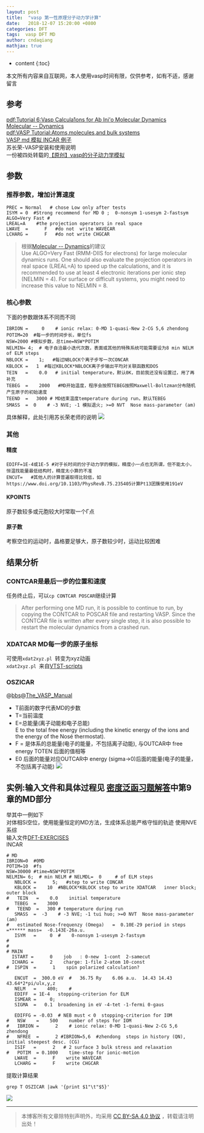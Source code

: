 ```yaml
---
layout: post
title:  "vasp 第一性原理分子动力学计算"
date:   2018-12-07 15:20:00 +0800
categories: DFT
tags:  vasp DFT MD
author: cndaqiang
mathjax: true
---
```

* content
{:toc}

本文所有内容来自互联网，本人使用vasp时间有限，仅供参考，如有不适，感谢留言






## 参考
[pdf:Tutorial 6:Vasp Calcula1ons for Ab Ini'o Molecular Dynamics](https://wiki.bnl.gov/CFN-Computation/images/3/3f/Tutorial6.pdf)
<br>[Molecular -- Dynamics](https://cms.mpi.univie.ac.at/vasp/vasp/Molecular_Dynamics.html)
<br>[pdf:VASP Tutorial:Atoms,molecules,and bulk systems](https://www.nersc.gov/assets/Uploads/VASP-tutorial-AtomsMoleculesBulk.pdf)
<br>[VASP md 模拟 INCAR 例子 ](http://blog.163.com/xiaowei_090513/blog/static/1177183592010099379680)
<br>苏长荣-VASP安装和使用说明
<br>一份被四处转载的[【原创】vasp的分子动力学模拟](http://muchong.com/t-1744011-1)

## 参数

### 推荐参数，增加计算速度

```
PREC = Normal   # chose Low only after tests
ISYM = 0  #Strong recommend for MD 0 ;  0-nonsym 1-usesym 2-fastsym
ALGO=Very Fast #
LREAL=A    #the projection operators in real space 
LWAVE  =      F   #do not  write WAVECAR
LCHARG =      F   #do not write CHGCAR
```

>根据[Molecular -- Dynamics](https://cms.mpi.univie.ac.at/vasp/vasp/Molecular_Dynamics.html)的建议<br>Use ALGO=Very Fast (RMM-DIIS for electrons) for large molecular dynamics runs. One should also evaluate the projection operators in real space (LREAL=A) to speed up the calculations, and it is recommended to use at least 4 electronic iterations per ionic step (NELMIN = 4). For surface or difficult systems, you might need to increase this value to NELMIN = 8.

### 核心参数
下面的参数跟体系不同而不同
```
IBRION =     0    # ionic relax: 0-MD 1-quasi-New 2-CG 5,6 zhendong
POTIM=20  #每一步的时间步长，单位fs
NSW=2000 #模拟步数，总time=NSW*POTIM
NELMIN= 4;  # 电子自洽最小迭代次数，表面或其他的特殊系统可能需要设为8 min NELM of ELM steps
NBLOCK =    1;   #每过NBLOCK个离子步写一次CONCAR
KBLOCK =   1  #每过KBLOCK*NBLOCK离子步输出平均对关联函数和DOS
TEIN   =    0.0   # initial temperature，默认0K，目前我还没有设置过，用了再补充
TEBEG  =    2000   #MD开始温度，程序会按照TEBEG按照Maxwell-Boltzman分布随机产生原子的初始速度
TEEND  =   3000 # MD结束温度temperature during run，默认TEBEG
SMASS  =  0    # -3 NVE; -1 模拟退火; >=0 NVT  Nose mass-parameter (am)
```
具体解释，此处引用苏长荣老师的说明
![](/uploads/2018/12/md1.jpg)

### 其他
#### 精度
```
EDIFF=1E-4或1E-5 #对于长时间的分子动力学的模拟，精度小一点也无所谓，但不能太小，恒温找能量最低结构时，精度太小算的不准
ENCUT=   #其他人的计算普遍取得比较低，如https://www.doi.org/10.1103/PhysRevB.75.235405计算Pt13团簇使用191eV
```
#### KPOINTS 
原子数较多或元胞较大时常取一个Γ点

#### 原子数
考察空位的运动时，晶格要足够大，原子数较少时，运动比较困难

## 结果分析

### CONTCAR是最后一步的位置和速度
任务终止后，可以`cp CONTCAR POSCAR`继续计算
>After performing one MD run, it is possible to continue to run, by copying the CONTCAR to POSCAR file and restarting VASP. Since the CONTCAR file is written after every single step, it is also possible to restart the molecular dynamics from a crashed run.

### XDATCAR MD每一步的原子坐标
可使用`xdat2xyz.pl `转变为xyz动画<br>
`xdat2xyz.pl `来自[VTST-scripts](http://theory.cm.utexas.edu/vtsttools/scripts.html)


### OSZICAR
@[bbs](https://www.bigbrosci.com/)@[The_VASP_Manual](https://cms.mpi.univie.ac.at/wiki/index.php/OSZICAR)
- T前面的数字代表MD的步数
- T=当前温度
- E=总能量(离子动能和电子总能) <br>E to the total free energy (including the kinetic energy of the ions and the energy of the Nosé thermostat).
- F = 是体系的总能量(电子的能量，不包括离子动能), 与OUTCAR中 free energy TOTEN 后面的值相等
- E0 后面的能量对应OUTCAR中 energy (sigma->0)后面的能量(电子的能量，不包括离子动能)
![](/uploads/2018/12/md2.png)



## 实例:输入文件和具体过程见 [密度泛函习题解答](https://github.com/cndaqiang/DFT-EXERCISES)中第9章的MD部分
举其中一例如下<br>
对体相Si空位，使用能量恒定的MD方法，生成体系总能严格守恒的轨迹
使用NVE系综<br>
输入文件[DFT-EXERCISES](https://github.com/cndaqiang/DFT-EXERCISES/tree/master/9/Si/Si-NVE)<br>
INCAR
```
# MD
IBRION=0  #0MD
POTIM=10  #fs
NSW=30000 #time=NSW*POTIM
NELMIN= 6;  # min NELM # NELMDL=  0     # of ELM steps
   NBLOCK =      5;   #step to write CONCAR
   KBLOCK =    10  #NBLOCK*KBLOCK step to write XDATCAR   inner block; outer block
#   TEIN   =    0.0    initial temperature
   TEBEG  =    3000 
#   TEEND  =   300 # temperature during run
   SMASS  =  -3    # -3 NVE; -1 tui huo; >=0 NVT  Nose mass-parameter (am)
#   estimated Nose-frequenzy (Omega)   =  0.10E-29 period in steps =****** mass=  -0.143E-26a.u.
   ISYM   =     0  #    0-nonsym 1-usesym 2-fastsym
#
#
# MAIN
  ISTART =      0    job   : 0-new  1-cont  2-samecut
  ICHARG =      2    charge: 1-file 2-atom 10-const
#  ISPIN  =      1    spin polarized calculation?

   ENCUT  =  300.0 eV  #   36.75 Ry    6.06 a.u.  14.43 14.43 43.64*2*pi/ulx,y,z
   NELM   =    400;    #   
   EDIFF  = 1E-4   stopping-criterion for ELM
   ISMEAR =     0;
   SIGMA  =   0.1  broadening in eV -4-tet -1-fermi 0-gaus

   EDIFFG = -0.03  # NEB must < 0  stopping-criterion for IOM
#   NSW    =    500    number of steps for IOM        
#   IBRION =      2    # ionic relax: 0-MD 1-quasi-New 2-CG 5,6 zhendong 
#   NFREE  =      2 #IBRION=5,6  #zhendong  steps in history (QN), initial steepest desc. (CG)
   ISIF   =      2   # 2 surface 3 bulk stress and relaxation
#   POTIM  = 0.1000    time-step for ionic-motion   
   LWAVE  =      F    write WAVECAR
   LCHARG =      F    write CHGCAR

```
提取计算结果
```
grep T OSZICAR |awk '{print $1"\t"$5}'
```
![](/uploads/2018/12/md3.jpg)




------
>本博客所有文章除特别声明外，均采用 [CC BY-SA 4.0 协议](https://creativecommons.org/licenses/by-sa/4.0/deed.zh) ，转载请注明出处！
